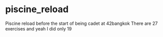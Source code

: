 # piscine_reload
Piscine reload before the start of being cadet at 42bangkok
There are 27 exercises and yeah I did only 19
